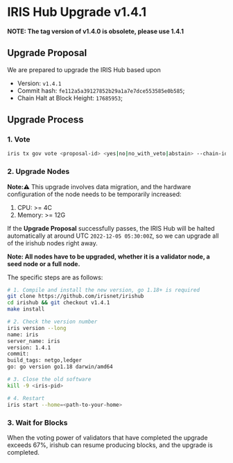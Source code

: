 # IRIS Hub Upgrade v1.4.1

**NOTE: The tag version of v1.4.0 is obsolete, please use 1.4.1**

## Upgrade Proposal

We are prepared to upgrade the IRIS Hub based upon

- Version: `v1.4.1`
- Commit hash: `fe112a5a39127852b29a1a7e7dce553585e0b585`;
- Chain Halt at Block Height: `17685953`;

## Upgrade Process

### 1. Vote

```bash
iris tx gov vote <proposal-id> <yes|no|no_with_veto|abstain> --chain-id irishub-1 --fees 0.3iris --from <MyWallet>
```

### 2. Upgrade Nodes

**Note:**⚠️ This upgrade involves data migration, and the hardware configuration of the node needs to be temporarily increased:
1. CPU: >= 4C
2. Memory: >= 12G

If the  **Upgrade Proposal**  successfully passes, the IRIS Hub will be halted automatically at around UTC `2022-12-05 05:30:00Z`, so we can upgrade all of the irishub nodes right away.

**Note: All nodes have to be upgraded, whether it is a validator node, a seed node or a full node.**

The specific steps are as follows:

```bash
# 1. Compile and install the new version, go 1.18+ is required
git clone https://github.com/irisnet/irishub
cd irishub && git checkout v1.4.1
make install

# 2. Check the version number
iris version --long
name: iris
server_name: iris
version: 1.4.1
commit: 
build_tags: netgo,ledger
go: go version go1.18 darwin/amd64

# 3. Close the old software
kill -9 <iris-pid>

# 4. Restart
iris start --home=<path-to-your-home>
```

### 3. Wait for Blocks

When the voting power of validators that have completed the upgrade exceeds 67%, irishub can resume producing blocks, and the upgrade is completed.
